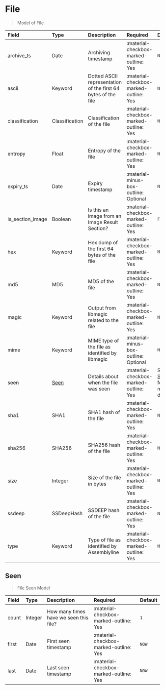 [comment]: # (AUTOGENERATED MARKDOWN CONTENT. UPDATES TO ODM DOCUMENTATION SHOULD BE DONE THROUGH ASSEMBLYLINE-BASE REPO!)
# File
> Model of File

| Field | Type | Description | Required | Default |
| :--- | :--- | :--- | :--- | :--- |
| archive_ts | Date | Archiving timestamp | :material-checkbox-marked-outline: Yes | `None` |
| ascii | Keyword | Dotted ASCII representation of the first 64 bytes of the file | :material-checkbox-marked-outline: Yes | `None` |
| classification | Classification | Classification of the file | :material-checkbox-marked-outline: Yes | `None` |
| entropy | Float | Entropy of the file | :material-checkbox-marked-outline: Yes | `None` |
| expiry_ts | Date | Expiry timestamp | :material-minus-box-outline: Optional | `None` |
| is_section_image | Boolean | Is this an image from an Image Result Section? | :material-checkbox-marked-outline: Yes | `False` |
| hex | Keyword | Hex dump of the first 64 bytes of the file | :material-checkbox-marked-outline: Yes | `None` |
| md5 | MD5 | MD5 of the file | :material-checkbox-marked-outline: Yes | `None` |
| magic | Keyword | Output from libmagic related to the file | :material-checkbox-marked-outline: Yes | `None` |
| mime | Keyword | MIME type of the file as identified by libmagic | :material-minus-box-outline: Optional | `None` |
| seen | [Seen](assemblyline4_docs/odm/models/file/#seen) | Details about when the file was seen | :material-checkbox-marked-outline: Yes | See [Seen](assemblyline4_docs/odm/models/file/#seen) for more details. |
| sha1 | SHA1 | SHA1 hash of the file | :material-checkbox-marked-outline: Yes | `None` |
| sha256 | SHA256 | SHA256 hash of the file | :material-checkbox-marked-outline: Yes | `None` |
| size | Integer | Size of the file in bytes | :material-checkbox-marked-outline: Yes | `None` |
| ssdeep | SSDeepHash | SSDEEP hash of the file | :material-checkbox-marked-outline: Yes | `None` |
| type | Keyword | Type of file as identified by Assemblyline | :material-checkbox-marked-outline: Yes | `None` |


[comment]: # (AUTOGENERATED MARKDOWN CONTENT. UPDATES TO ODM DOCUMENTATION SHOULD BE DONE THROUGH ASSEMBLYLINE-BASE REPO!)
## Seen
> File Seen Model

| Field | Type | Description | Required | Default |
| :--- | :--- | :--- | :--- | :--- |
| count | Integer | How many times have we seen this file? | :material-checkbox-marked-outline: Yes | `1` |
| first | Date | First seen timestamp | :material-checkbox-marked-outline: Yes | `NOW` |
| last | Date | Last seen timestamp | :material-checkbox-marked-outline: Yes | `NOW` |


